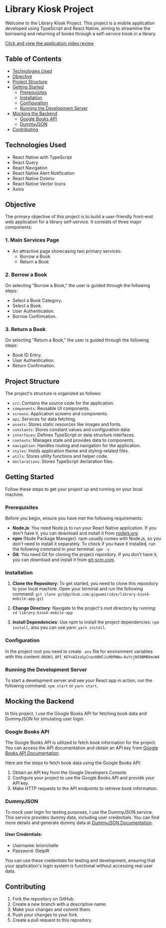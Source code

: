 # Library Kiosk Project

Welcome to the Library Kiosk Project. This project is a mobile application developed using TypeScript and React Native, aiming to streamline the borrowing and returning of books through a self-service kiosk in a library.

[Click and view the application video review](https://clipchamp.com/watch/gWxH5UGRVou/embed)

## Table of Contents

- [Technologies Used](#technologies-used)
- [Objective](#objective)
- [Project Structure](#project-structure)
- [Getting Started](#getting-started)
	- [Prerequisites](#prerequisites)
	- [Installation](#installation)
	- [Configuration](#configuration)
	- [Running the Development Server](#running-the-development-server)
- [Mocking the Backend](#mocking-the-backend)
	- [Google Books API](#google-books-api)
	- [DummyJSON](#dummyjson)
- [Contributing](#contributing)

## Technologies Used

- React Native with TypeScript
- React Query
- React Navigation
- React Native Alert Notification
- React Native Dotenv
- React Native Vector Icons
- Axios

## Objective

The primary objective of this project is to build a user-friendly front-end web application for a library self-service. It consists of three major components:

### 1. Main Services Page

- An attractive page showcasing two primary services:
    - Borrow a Book
    - Return a Book

### 2. Borrow a Book

On selecting "Borrow a Book," the user is guided through the following steps:

- Select a Book Category.
- Select a Book.
- User Authentication.
- Borrow Confirmation.

### 3. Return a Book

On selecting "Return a Book," the user is guided through the following steps:

- Book ID Entry. 
- User Authentication. 
- Return Confirmation.

## Project Structure

The project's structure is organized as follows:

-  `src`: Contains the source code for the application. 
-  `components`: Reusable UI components. 
-  `screens`: Application screens and components. 
-  `api`: Services for data fetching.
-  `assets`: Stores static resources like images and fonts.
-  `constants`: Stores constant values and configuration data.
-  `interfaces`: Defines TypeScript or data structure interfaces.
-  `contexts`: Manages state and provides data to components.
-  `navigation`: Handles routing and navigation for the application.
-  `styles`: Holds application theme and styling-related files.
-  `utils`: Stores utility functions and helper code.
-  `declarations`: Stores TypeScript declaration files.

## Getting Started

Follow these steps to get your project up and running on your local machine.

### Prerequisites

Before you begin, ensure you have met the following requirements:
-  **Node.js**: You need Node.js to run your React Native application. If you don't have it, you can download and install it from [nodejs.org](https://nodejs.org/).
- **npm** (Node Package Manager): npm usually comes with Node.js, so you don't need to install it separately. To check if you have it installed, run the following command in your terminal: ```npm -v```
- **Git**: You need Git for cloning the project repository. If you don't have it, you can download and install it from [git-scm.com](https://git-scm.com/).

### Installation

1.  **Clone the Repository**: To get started, you need to clone this repository to your local machine. Open your terminal and run the following command:
```git clone git@github.com:gigaamiridze/library-kiosk-mobile-app.git```

2.  **Change Directory**: Navigate to the project's root directory by running: ```cd library-kiosk-mobile-app```

3. **Install Dependencies**: Use npm to install the project dependencies: ```npm install```, also you can use yarn: ```yarn install```. 

### Configuration

In the project root you need to create ```.env``` file for environment variables with this content:
```BOOKS_API_KEY=AIzaSyCnanUBHliLM8PNNu-KvYcjN59BMBkmzW4```

### Running the Development Server

To start a development server and see your React app in action, run the following command: ```npm start``` or ```yarn start```.

## Mocking the Backend

In this project, I use the Google Books API for fetching book data and DummyJSON for simulating user login.

### Google Books API

The Google Books API is utilized to fetch book information for the project. You can access the API documentation and obtain an API key from [Google Books API Documentation](https://developers.google.com/books/docs/v1/using).

Here are the steps to fetch book data using the Google Books API:

1. Obtain an API key from the Google Developers Console. 
2. Configure your project to use the Google Books API and provide your API key. 
3. Make HTTP requests to the API endpoints to retrieve book information.

### DummyJSON

To mock user login for testing purposes, I use the DummyJSON service. This service provides dummy data, including user credentials. You can find more details and generate dummy data at [DummyJSON Documentation](https://dummyjson.com/docs/auth).

#### User Credentials:

-   Username: kminchelle
-   Password: 0lelplR

You can use these credentials for testing and development, ensuring that your application's login system is functional without accessing real user data.

## Contributing

1. Fork the repository on GitHub. 
2. Create a new branch with a descriptive name. 
3. Make your changes and commit them. 
4. Push your changes to your fork. 
5. Create a pull request to this repository.
